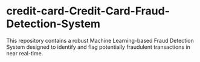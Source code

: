 # credit-card-Credit-Card-Fraud-Detection-System
This repository contains a robust Machine Learning-based Fraud Detection System designed to identify and flag potentially fraudulent transactions in near real-time.

